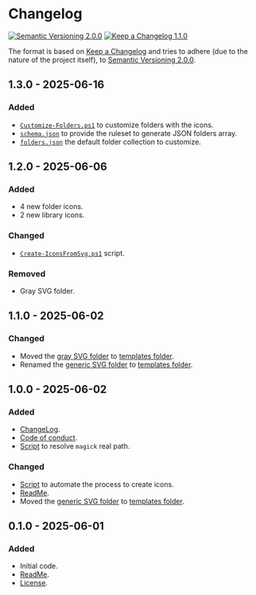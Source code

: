 # Changelog
[![Semantic Versioning 2.0.0](https://img.shields.io/badge/version-2.0.0-3f4551.svg?label=Semantic%20Versioning&logo=semver)](https://semver.org/spec/v2.0.0.html) [![Keep a Changelog 1.1.0](https://img.shields.io/badge/changelog-Keep%20a%20Changelog%201.1.0-ed4a0d.svg?logo=keepachangelog)](http://keepachangelog.com/en/1.1.0/)

The format is based on [Keep a Changelog](http://keepachangelog.com/en/1.1.0/) and tries to adhere (due to the nature of the project itself), to [Semantic Versioning 2.0.0](https://semver.org/spec/v2.0.0.html).
## 1.3.0 - 2025-06-16
### Added
- [`Customize-Folders.ps1`](https://github.com/lperezperez/Windows11Icons/blob/master/src/Customize-Folders.ps1) to customize folders with the icons.
- [`schema.json`](https://github.com/lperezperez/Windows11Icons/blob/master/src/schema.json) to provide the ruleset to generate JSON folders array.
- [`folders.json`](https://github.com/lperezperez/Windows11Icons/blob/master/src/folders.json) the default folder collection to customize.
## 1.2.0 - 2025-06-06
### Added
- 4 new folder icons.
- 2 new library icons.
### Changed
- [`Create-IconsFromSvg.ps1`](./src/Create-IconsFromSvg.ps1) script.
### Removed
- Gray SVG folder.
## 1.1.0 - 2025-06-02
### Changed
- Moved the [gray SVG folder](./svg/templates/folder-gray.svg) to [templates folder](./svg/templates).
- Renamed the [generic SVG folder](./svg/templates/folder.svg) to [templates folder](./svg/templates).
## 1.0.0 - 2025-06-02
### Added
- [ChangeLog](CANGELOG.md).
- [Code of conduct](CODE_OF_CONDUCT.md).
- [Script](./src/Resolve-TruePath.ps1) to resolve `magick` real path.
### Changed
- [Script](./src/Create-IconsFromSvg.ps1) to automate the process to create icons.
- [ReadMe](README.md).
- Moved the [generic SVG folder](./svg/templates/folder.svg) to [templates folder](./svg/templates).
## 0.1.0 - 2025-06-01
### Added
- Initial code.
- [ReadMe](README.md).
- [License](LICENSE.md).